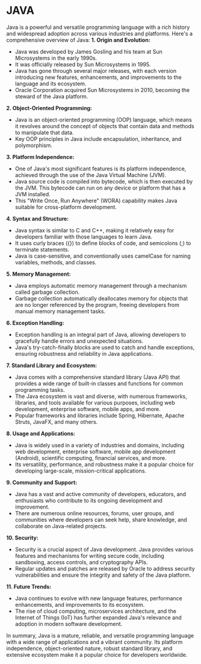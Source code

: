 # JAVA

Java is a powerful and versatile programming language with a rich history and widespread adoption across various industries and platforms. Here's a comprehensive overview of Java:
**1. Origin and Evolution:**
   - Java was developed by James Gosling and his team at Sun Microsystems in the early 1990s.
   - It was officially released by Sun Microsystems in 1995.
   - Java has gone through several major releases, with each version introducing new features, enhancements, and improvements to the language and its ecosystem.
   - Oracle Corporation acquired Sun Microsystems in 2010, becoming the steward of the Java platform.

**2. Object-Oriented Programming:**
   - Java is an object-oriented programming (OOP) language, which means it revolves around the concept of objects that contain data and methods to manipulate that data.
   - Key OOP principles in Java include encapsulation, inheritance, and polymorphism.

**3. Platform Independence:**
   - One of Java's most significant features is its platform independence, achieved through the use of the Java Virtual Machine (JVM).
   - Java source code is compiled into bytecode, which is then executed by the JVM. This bytecode can run on any device or platform that has a JVM installed.
   - This "Write Once, Run Anywhere" (WORA) capability makes Java suitable for cross-platform development.

**4. Syntax and Structure:**
   - Java syntax is similar to C and C++, making it relatively easy for developers familiar with those languages to learn Java.
   - It uses curly braces ({}) to define blocks of code, and semicolons (;) to terminate statements.
   - Java is case-sensitive, and conventionally uses camelCase for naming variables, methods, and classes.

**5. Memory Management:**
   - Java employs automatic memory management through a mechanism called garbage collection.
   - Garbage collection automatically deallocates memory for objects that are no longer referenced by the program, freeing developers from manual memory management tasks.

**6. Exception Handling:**
   - Exception handling is an integral part of Java, allowing developers to gracefully handle errors and unexpected situations.
   - Java's try-catch-finally blocks are used to catch and handle exceptions, ensuring robustness and reliability in Java applications.

**7. Standard Library and Ecosystem:**
   - Java comes with a comprehensive standard library (Java API) that provides a wide range of built-in classes and functions for common programming tasks.
   - The Java ecosystem is vast and diverse, with numerous frameworks, libraries, and tools available for various purposes, including web development, enterprise software, mobile apps, and more.
   - Popular frameworks and libraries include Spring, Hibernate, Apache Struts, JavaFX, and many others.

**8. Usage and Applications:**
   - Java is widely used in a variety of industries and domains, including web development, enterprise software, mobile app development (Android), scientific computing, financial services, and more.
   - Its versatility, performance, and robustness make it a popular choice for developing large-scale, mission-critical applications.

**9. Community and Support:**
   - Java has a vast and active community of developers, educators, and enthusiasts who contribute to its ongoing development and improvement.
   - There are numerous online resources, forums, user groups, and communities where developers can seek help, share knowledge, and collaborate on Java-related projects.

**10. Security:**
   - Security is a crucial aspect of Java development. Java provides various features and mechanisms for writing secure code, including sandboxing, access controls, and cryptography APIs.
   - Regular updates and patches are released by Oracle to address security vulnerabilities and ensure the integrity and safety of the Java platform.

**11. Future Trends:**
   - Java continues to evolve with new language features, performance enhancements, and improvements to its ecosystem.
   - The rise of cloud computing, microservices architecture, and the Internet of Things (IoT) has further expanded Java's relevance and adoption in modern software development.

In summary, Java is a mature, reliable, and versatile programming language with a wide range of applications and a vibrant community. Its platform independence, object-oriented nature, robust standard library, and extensive ecosystem make it a popular choice for developers worldwide.
